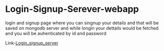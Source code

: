 # Login-Signup-Serever-webapp
login and signup page where you can singnup your details and that will be saved on mongodb server and while longin your dettails would be fetched and you will be auhenticated by id and password


Link-[Login_signup_server](https://login-signup-server.herokuapp.com/)
